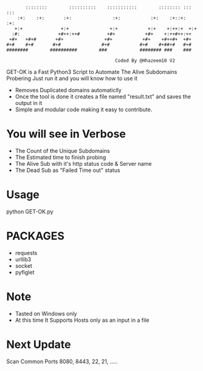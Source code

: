 ```
       ::::::::        ::::::::::    :::::::::::        :::::::: :::    :::
    :+:    :+:       :+:               :+:           :+:    :+::+:   :+:
   +:+              +:+               +:+           +:+    +:++:+  +:+
  :#:              +#++:++#          +#+           +#+    +:++#++:++
 +#+   +#+#       +#+               +#+           +#+    +#++#+  +#+
#+#    #+#       #+#               #+#           #+#    #+##+#   #+#
########        ##########        ###            ######## ###    ###

                                        Coded By @Hhazeem10 V2
```

GET-OK is a Fast Python3 Script to Automate The Alive Subdomains Probering 
Just run it and you will know how to use it 

* Removes Duplicated domains automaticlly
* Once the tool is done it creates a file named "result.txt" and saves the output in it
* Simple and modular code making it easy to contribute.

# You will see in Verbose
* The Count of the Unique Subdomains
* The Estimated time to finish probing
* The Alive Sub with it's http status code & Server name
* The Dead Sub as "Failed Time out" status


# Usage
python GET-OK.py 

# PACKAGES
* requests
* urllib3
* socket
* pyfiglet

# Note 
* Tasted on Windows only 
* At this time It Supports Hosts only as an input in a file 

# Next Update 
Scan Common Ports  8080, 8443, 22, 21, .....

